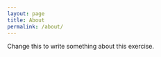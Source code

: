 ```yaml
---
layout: page
title: About
permalink: /about/
---
```


Change this to write something about this exercise.
